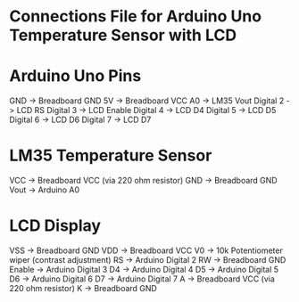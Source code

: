 # Connections File for Arduino Uno Temperature Sensor with LCD

# Arduino Uno Pins
GND -> Breadboard GND
5V -> Breadboard VCC
A0 -> LM35 Vout
Digital 2 -> LCD RS
Digital 3 -> LCD Enable
Digital 4 -> LCD D4
Digital 5 -> LCD D5
Digital 6 -> LCD D6
Digital 7 -> LCD D7

# LM35 Temperature Sensor
VCC -> Breadboard VCC (via 220 ohm resistor)
GND -> Breadboard GND
Vout -> Arduino A0

# LCD Display
VSS -> Breadboard GND
VDD -> Breadboard VCC
V0 -> 10k Potentiometer wiper (contrast adjustment)
RS -> Arduino Digital 2
RW -> Breadboard GND
Enable -> Arduino Digital 3
D4 -> Arduino Digital 4
D5 -> Arduino Digital 5
D6 -> Arduino Digital 6
D7 -> Arduino Digital 7
A -> Breadboard VCC (via 220 ohm resistor)
K -> Breadboard GND